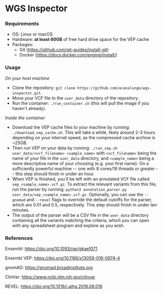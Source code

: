 # WGS Inspector

### **Requirements**

- OS: Linux or macOS
- Hardware: **at least 60GB** of free hard drive space for the VEP cache
- Packages:
  - Git (https://github.com/git-guides/install-git)
  - Docker (https://docs.docker.com/engine/install/)

### **Usage**

*On your host machine*
- Clone the repository: `git clone https://github.com/acanalungo/wgs-inspector.git`.
- Move your VCF file to the `user_data` directory of the repository.
- Run the container: `./run_container.sh` (this will pull the image if you haven't already).

*Inside the container*
- Download the VEP cache files to your machine by running: `./download_vep_cache.sh`. This will take a while,
  likely around 2-3 hours depending on your internet speed, as the compressed cache archive is ~25GB.
- Then run VEP on your data by running: `./run_vep.sh user_data/<vcf_filename> <sample_name>` with `<vcf_filename>`
  being the name of your file in the `user_data` directory, and `<sample_name>` being a more descriptive name of your
  choosing (e.g. your first name). On a sufficiently powerful machine -- one with 8 cores/16 threads or greater -- this
  step should finish in under an hour.
- When VEP is finished, you'll be left with an annotated VCF file called `vep_<sample_name>.vcf.gz`. To extract the
  relevant variants from this file, run the parser by running: `python3 annotation_parser.py user_data/vep_<sample_name>.vcf.gz`.
  Optionally, you can use the `--gnomad` and `--revel` flags to override the default cutoffs for the parser, which
  are 0.01 and 0.5, respectively. This step should finish in under ten minutes.
- The output of the parser will be a CSV file in the `user_data` directory containing all the variants matching the
  criteria, which you can open with any spreadsheet program and explore as you wish.

### **References**

Ensembl: https://doi.org/10.1093/nar/gkae1071

Ensembl VEP: https://doi.org/10.1186/s13059-016-0974-4

gnomAD: https://gnomad.broadinstitute.org

ClinVar: https://www.ncbi.nlm.nih.gov/clinvar

REVEL: https://doi.org/10.1016/j.ajhg.2016.08.016
